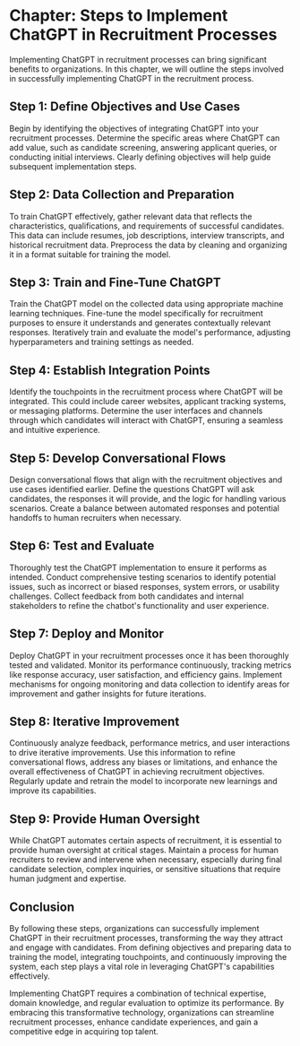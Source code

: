 Chapter: Steps to Implement ChatGPT in Recruitment Processes
============================================================

Implementing ChatGPT in recruitment processes can bring significant benefits to organizations. In this chapter, we will outline the steps involved in successfully implementing ChatGPT in the recruitment process.

Step 1: Define Objectives and Use Cases
---------------------------------------

Begin by identifying the objectives of integrating ChatGPT into your recruitment processes. Determine the specific areas where ChatGPT can add value, such as candidate screening, answering applicant queries, or conducting initial interviews. Clearly defining objectives will help guide subsequent implementation steps.

Step 2: Data Collection and Preparation
---------------------------------------

To train ChatGPT effectively, gather relevant data that reflects the characteristics, qualifications, and requirements of successful candidates. This data can include resumes, job descriptions, interview transcripts, and historical recruitment data. Preprocess the data by cleaning and organizing it in a format suitable for training the model.

Step 3: Train and Fine-Tune ChatGPT
-----------------------------------

Train the ChatGPT model on the collected data using appropriate machine learning techniques. Fine-tune the model specifically for recruitment purposes to ensure it understands and generates contextually relevant responses. Iteratively train and evaluate the model's performance, adjusting hyperparameters and training settings as needed.

Step 4: Establish Integration Points
------------------------------------

Identify the touchpoints in the recruitment process where ChatGPT will be integrated. This could include career websites, applicant tracking systems, or messaging platforms. Determine the user interfaces and channels through which candidates will interact with ChatGPT, ensuring a seamless and intuitive experience.

Step 5: Develop Conversational Flows
------------------------------------

Design conversational flows that align with the recruitment objectives and use cases identified earlier. Define the questions ChatGPT will ask candidates, the responses it will provide, and the logic for handling various scenarios. Create a balance between automated responses and potential handoffs to human recruiters when necessary.

Step 6: Test and Evaluate
-------------------------

Thoroughly test the ChatGPT implementation to ensure it performs as intended. Conduct comprehensive testing scenarios to identify potential issues, such as incorrect or biased responses, system errors, or usability challenges. Collect feedback from both candidates and internal stakeholders to refine the chatbot's functionality and user experience.

Step 7: Deploy and Monitor
--------------------------

Deploy ChatGPT in your recruitment processes once it has been thoroughly tested and validated. Monitor its performance continuously, tracking metrics like response accuracy, user satisfaction, and efficiency gains. Implement mechanisms for ongoing monitoring and data collection to identify areas for improvement and gather insights for future iterations.

Step 8: Iterative Improvement
-----------------------------

Continuously analyze feedback, performance metrics, and user interactions to drive iterative improvements. Use this information to refine conversational flows, address any biases or limitations, and enhance the overall effectiveness of ChatGPT in achieving recruitment objectives. Regularly update and retrain the model to incorporate new learnings and improve its capabilities.

Step 9: Provide Human Oversight
-------------------------------

While ChatGPT automates certain aspects of recruitment, it is essential to provide human oversight at critical stages. Maintain a process for human recruiters to review and intervene when necessary, especially during final candidate selection, complex inquiries, or sensitive situations that require human judgment and expertise.

Conclusion
----------

By following these steps, organizations can successfully implement ChatGPT in their recruitment processes, transforming the way they attract and engage with candidates. From defining objectives and preparing data to training the model, integrating touchpoints, and continuously improving the system, each step plays a vital role in leveraging ChatGPT's capabilities effectively.

Implementing ChatGPT requires a combination of technical expertise, domain knowledge, and regular evaluation to optimize its performance. By embracing this transformative technology, organizations can streamline recruitment processes, enhance candidate experiences, and gain a competitive edge in acquiring top talent.
